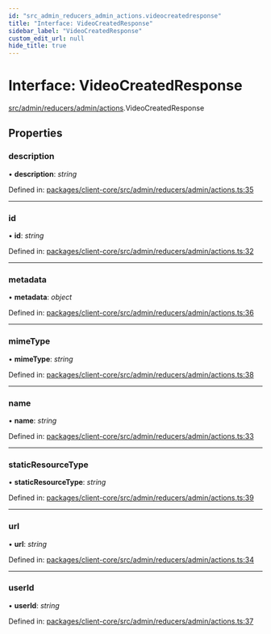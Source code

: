 ```yaml
---
id: "src_admin_reducers_admin_actions.videocreatedresponse"
title: "Interface: VideoCreatedResponse"
sidebar_label: "VideoCreatedResponse"
custom_edit_url: null
hide_title: true
---
```


# Interface: VideoCreatedResponse

[src/admin/reducers/admin/actions](../modules/src_admin_reducers_admin_actions.md).VideoCreatedResponse

## Properties

### description

• **description**: *string*

Defined in: [packages/client-core/src/admin/reducers/admin/actions.ts:35](https://github.com/xr3ngine/xr3ngine/blob/7e8e151f1/packages/client-core/src/admin/reducers/admin/actions.ts#L35)

___

### id

• **id**: *string*

Defined in: [packages/client-core/src/admin/reducers/admin/actions.ts:32](https://github.com/xr3ngine/xr3ngine/blob/7e8e151f1/packages/client-core/src/admin/reducers/admin/actions.ts#L32)

___

### metadata

• **metadata**: *object*

Defined in: [packages/client-core/src/admin/reducers/admin/actions.ts:36](https://github.com/xr3ngine/xr3ngine/blob/7e8e151f1/packages/client-core/src/admin/reducers/admin/actions.ts#L36)

___

### mimeType

• **mimeType**: *string*

Defined in: [packages/client-core/src/admin/reducers/admin/actions.ts:38](https://github.com/xr3ngine/xr3ngine/blob/7e8e151f1/packages/client-core/src/admin/reducers/admin/actions.ts#L38)

___

### name

• **name**: *string*

Defined in: [packages/client-core/src/admin/reducers/admin/actions.ts:33](https://github.com/xr3ngine/xr3ngine/blob/7e8e151f1/packages/client-core/src/admin/reducers/admin/actions.ts#L33)

___

### staticResourceType

• **staticResourceType**: *string*

Defined in: [packages/client-core/src/admin/reducers/admin/actions.ts:39](https://github.com/xr3ngine/xr3ngine/blob/7e8e151f1/packages/client-core/src/admin/reducers/admin/actions.ts#L39)

___

### url

• **url**: *string*

Defined in: [packages/client-core/src/admin/reducers/admin/actions.ts:34](https://github.com/xr3ngine/xr3ngine/blob/7e8e151f1/packages/client-core/src/admin/reducers/admin/actions.ts#L34)

___

### userId

• **userId**: *string*

Defined in: [packages/client-core/src/admin/reducers/admin/actions.ts:37](https://github.com/xr3ngine/xr3ngine/blob/7e8e151f1/packages/client-core/src/admin/reducers/admin/actions.ts#L37)
